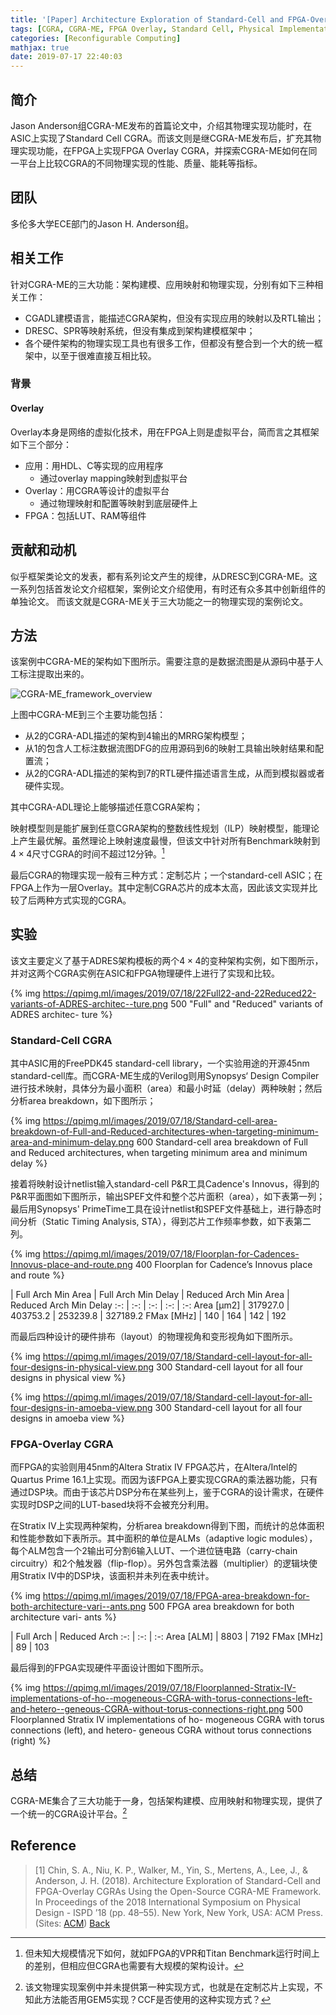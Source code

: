 ```yaml
---
title: '[Paper] Architecture Exploration of Standard-Cell and FPGA-Overlay CGRAs Using the Open-Source CGRA-ME Framework'
tags: [CGRA, CGRA-ME, FPGA Overlay, Standard Cell, Physical Implementation]
categories: [Reconfigurable Computing]
mathjax: true
date: 2019-07-17 22:40:03
---
```


## 简介

Jason Anderson组CGRA-ME发布的首篇论文中，介绍其物理实现功能时，在ASIC上实现了Standard Cell CGRA。而该文则是继CGRA-ME发布后，扩充其物理实现功能，在FPGA上实现FPGA Overlay CGRA，并探索CGRA-ME如何在同一平台上比较CGRA的不同物理实现的性能、质量、能耗等指标。

<!-- more -->

## 团队

多伦多大学ECE部门的Jason H. Anderson组。

## 相关工作

针对CGRA-ME的三大功能：架构建模、应用映射和物理实现，分别有如下三种相关工作：

- CGADL建模语言，能描述CGRA架构，但没有实现应用的映射以及RTL输出；
- DRESC、SPR等映射系统，但没有集成到架构建模框架中；
- 各个硬件架构的物理实现工具也有很多工作，但都没有整合到一个大的统一框架中，以至于很难直接互相比较。

### 背景

#### Overlay

Overlay本身是网络的虚拟化技术，用在FPGA上则是虚拟平台，简而言之其框架如下三个部分：

- 应用：用HDL、C等实现的应用程序
  - 通过overlay mapping映射到虚拟平台
- Overlay：用CGRA等设计的虚拟平台
  - 通过物理映射和配置等映射到底层硬件上
- FPGA：包括LUT、RAM等组件

## 贡献和动机

似乎框架类论文的发表，都有系列论文产生的规律，从DRESC到CGRA-ME。这一系列包括首发论文介绍框架，案例论文介绍使用，有时还有众多其中创新组件的单独论文。
而该文就是CGRA-ME关于三大功能之一的物理实现的案例论文。

## 方法

该案例中CGRA-ME的架构如下图所示。需要注意的是数据流图是从源码中基于人工标注提取出来的。

![CGRA-ME_framework_overview](https://qpimg.ml/images/2019/07/17/CGRA-ME-framework-overview-showing-the-main-components.png "CGRA-ME framework overview showing the main components")

上图中CGRA-ME到三个主要功能包括：

- 从2的CGRA-ADL描述的架构到4输出的MRRG架构模型；
- 从1的包含人工标注数据流图DFG的应用源码到6的映射工具输出映射结果和配置流；
- 从2的CGRA-ADL描述的架构到7的RTL硬件描述语言生成，从而到模拟器或者硬件实现。

其中CGRA-ADL理论上能够描述任意CGRA架构；

映射模型则是能扩展到任意CGRA架构的整数线性规划（ILP）映射模型，能理论上产生最优解。虽然理论上映射速度最慢，但该文中针对所有Benchmark映射到$4\times4$尺寸CGRA的时间不超过12分钟。[^Question:大规模]

最后CGRA的物理实现一般有三种方式：定制芯片；一个standard-cell ASIC；在FPGA上作为一层Overlay。其中定制CGRA芯片的成本太高，因此该文实现并比较了后两种方式实现的CGRA。

<!-- ![Alt_text](site "Title") -->
<!-- {% img site 500 Title %} -->

## 实验

该文主要定义了基于ADRES架构模板的两个$4\times4$的变种架构实例，如下图所示，并对这两个CGRA实例在ASIC和FPGA物理硬件上进行了实现和比较。

{% img https://qpimg.ml/images/2019/07/18/22Full22-and-22Reduced22-variants-of-ADRES-architec--ture.png 500 "Full" and "Reduced" variants of ADRES architec- ture %}

### Standard-Cell CGRA

其中ASIC用的FreePDK45 standard-cell library，一个实验用途的开源45nm standard-cell库。而CGRA-ME生成的Verilog则用Synopsys‘ Design Compiler进行技术映射，具体分为最小面积（area）和最小时延（delay）两种映射；然后分析area breakdown，如下图所示；

{% img https://qpimg.ml/images/2019/07/18/Standard-cell-area-breakdown-of-Full-and-Reduced-architectures-when-targeting-minimum-area-and-minimum-delay.png 600 Standard-cell area breakdown of Full and Reduced architectures, when targeting minimum area and minimum delay %}

接着将映射设计netlist输入standard-cell P&R工具Cadence's Innovus，得到的P&R平面图如下图所示，输出SPEF文件和整个芯片面积（area），如下表第一列；最后用Synopsys' PrimeTime工具在设计netlist和SPEF文件基础上，进行静态时间分析（Static Timing Analysis, STA），得到芯片工作频率参数，如下表第二列。

{% img https://qpimg.ml/images/2019/07/18/Floorplan-for-Cadences-Innovus-place-and-route.png 400 Floorplan for Cadence’s Innovus place and route %}

 | Full Arch Min Area | Full Arch Min Delay | Reduced Arch Min Area | Reduced Arch Min Delay
 :-: | :-: | :-: | :-: | :-:
Area [μm2] | 317927.0 | 403753.2 | 253239.8 | 327189.2
FMax [MHz] | 140 | 164 | 142 | 192

而最后四种设计的硬件排布（layout）的物理视角和变形视角如下图所示。

{% img https://qpimg.ml/images/2019/07/18/Standard-cell-layout-for-all-four-designs-in-physical-view.png 300 Standard-cell layout for all four designs in physical view %}

{% img https://qpimg.ml/images/2019/07/18/Standard-cell-layout-for-all-four-designs-in-amoeba-view.png 300 Standard-cell layout for all four designs in amoeba view %}

### FPGA-Overlay CGRA

而FPGA的实验则用45nm的Altera Stratix IV FPGA芯片，在Altera/Intel的Quartus Prime 16.1上实现。而因为该FPGA上要实现CGRA的乘法器功能，只有通过DSP块。而由于该芯片DSP分布在某些列上，鉴于CGRA的设计需求，在硬件实现时DSP之间的LUT-based块将不会被充分利用。

在Stratix IV上实现两种架构，分析area breakdown得到下图，而统计的总体面积和性能参数如下表所示。其中面积的单位是ALMs（adaptive logic modules），每个ALM包含一个2输出可分割6输入LUT、一个进位链电路（carry-chain circuitry）和2个触发器（flip-flop）。另外包含乘法器（multiplier）的逻辑块使用Stratix IV中的DSP块，该面积并未列在表中统计。

{% img https://qpimg.ml/images/2019/07/18/FPGA-area-breakdown-for-both-architecture-vari--ants.png
 500 FPGA area breakdown for both architecture vari- ants %}

 | Full Arch | Reduced Arch
  :-: | :-: | :-:
Area [ALM] | 8803 | 7192
FMax [MHz] | 89 | 103

最后得到的FPGA实现硬件平面设计图如下图所示。

{% img https://qpimg.ml/images/2019/07/18/Floorplanned-Stratix-IV-implementations-of-ho--mogeneous-CGRA-with-torus-connections-left-and-hetero--geneous-CGRA-without-torus-connections-right.png
 500 Floorplanned Stratix IV implementations of ho- mogeneous CGRA with torus connections (left), and hetero- geneous CGRA without torus connections (right) %}

## 总结

CGRA-ME集合了三大功能于一身，包括架构建模、应用映射和物理实现，提供了一个统一的CGRA设计平台。[^Question:定制芯片]

[^Question:大规模]: 但未知大规模情况下如何，就如FPGA的VPR和Titan Benchmark运行时间上的差别，但相应但CGRA也需要有大规模的架构设计。
[^Question:定制芯片]: 该文物理实现案例中并未提供第一种实现方式，也就是在定制芯片上实现，不知此方法能否用GEM5实现？CCF是否使用的这种实现方式？

## Reference

> [1] Chin, S. A., Niu, K. P., Walker, M., Yin, S., Mertens, A., Lee, J., & Anderson, J. H. (2018). Architecture Exploration of Standard-Cell and FPGA-Overlay CGRAs Using the Open-Source CGRA-ME Framework. In Proceedings of the 2018 International Symposium on Physical Design - ISPD ’18 (pp. 48–55). New York, New York, USA: ACM Press.  (Sites: [ACM][self]) [Back](#简介)

[self]: https://doi.org/10.1145/3177540.3177553 "[1] ${{ title }}"

